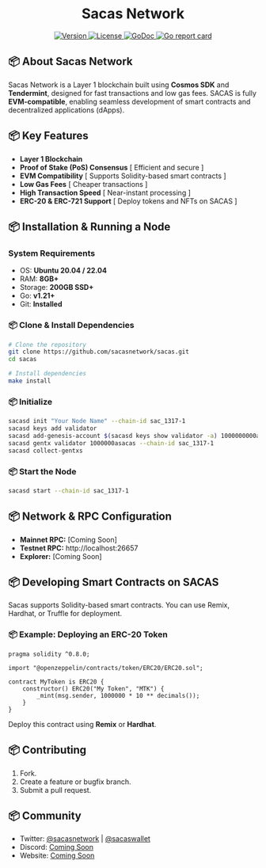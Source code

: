 <div align="center">
  <h1>Sacas Network</h1>
</div>

<div align="center">
  <a href="https://github.com/sacasnetwork/sacas/releases/latest">
    <img alt="Version" src="https://img.shields.io/github/tag/sacasnetwork/sacas.svg" />
  </a>
  <a href="https://github.com/sacasnetwork/sacas/blob/main/LICENSE">
    <img alt="License" src="https://img.shields.io/github/license/sacasnetwork/sacas.svg" />
  </a>
  <a href="https://pkg.go.dev/github.com/sacasnetwork/sacas">
    <img alt="GoDoc" src="https://godoc.org/github.com/sacasnetwork/sacas?status.svg" />
  </a>
  <a href="https://goreportcard.com/report/github.com/sacasnetwork/sacas">
    <img alt="Go report card" src="https://goreportcard.com/badge/github.com/sacasnetwork/sacas"/>
  </a>
</div>

## 📦 About Sacas Network
Sacas Network is a Layer 1 blockchain built using **Cosmos SDK** and **Tendermint**, designed for fast transactions and low gas fees. SACAS is fully **EVM-compatible**, enabling seamless development of smart contracts and decentralized applications (dApps).

## 📦 Key Features
- **Layer 1 Blockchain**
- **Proof of Stake (PoS) Consensus** [ Efficient and secure ]
- **EVM Compatibility** [ Supports Solidity-based smart contracts ]
- **Low Gas Fees** [ Cheaper transactions ]
- **High Transaction Speed** [ Near-instant processing ]
- **ERC-20 & ERC-721 Support** [ Deploy tokens and NFTs on SACAS ]

## 📦 Installation & Running a Node

### System Requirements
- OS: **Ubuntu 20.04 / 22.04**
- RAM: **8GB+**
- Storage: **200GB SSD+**
- Go: **v1.21+**
- Git: **Installed**

### 📦 Clone & Install Dependencies
```sh
# Clone the repository
git clone https://github.com/sacasnetwork/sacas.git
cd sacas

# Install dependencies
make install
```

### 📦 Initialize
```sh
sacasd init "Your Node Name" --chain-id sac_1317-1
sacasd keys add validator
sacasd add-genesis-account $(sacasd keys show validator -a) 1000000000asacas
sacasd gentx validator 1000000asacas --chain-id sac_1317-1
sacasd collect-gentxs
```

### 📦 Start the Node
```sh
sacasd start --chain-id sac_1317-1
```

## 📦 Network & RPC Configuration
- **Mainnet RPC:** [Coming Soon]
- **Testnet RPC:** http://localhost:26657
- **Explorer:** [Coming Soon]

## 📦 Developing Smart Contracts on SACAS
Sacas supports Solidity-based smart contracts. You can use Remix, Hardhat, or Truffle for deployment.

### 📦 Example: Deploying an ERC-20 Token
```solidity
pragma solidity ^0.8.0;

import "@openzeppelin/contracts/token/ERC20/ERC20.sol";

contract MyToken is ERC20 {
    constructor() ERC20("My Token", "MTK") {
        _mint(msg.sender, 1000000 * 10 ** decimals());
    }
}
```

Deploy this contract using **Remix** or **Hardhat**.

## 📦 Contributing

1. Fork.
2. Create a feature or bugfix branch.
3. Submit a pull request.

## 📦 Community
- Twitter: [@sacasnetwork](https://twitter.com/sacasnetwork) | [@sacaswallet](https://twitter.com/sacaswallet)
- Discord: [Coming Soon](#)
- Website: [Coming Soon](#)
